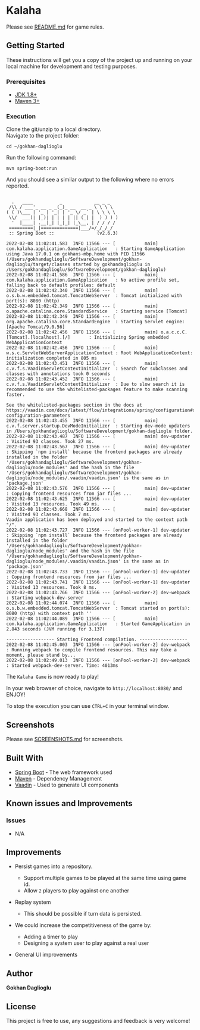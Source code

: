 # Kalaha

Please see [README.md](README.md) for game rules.

## Getting Started

These instructions will get you a copy of the project up and running on your local machine for development and testing purposes.

### Prerequisites

- [JDK 1.8+](https://docs.oracle.com/javase/8/docs/technotes/guides/install/install_overview.html) 
- [Maven 3+](https://maven.apache.org/install.html)

### Execution
Clone the git/unzip to a local directory. <br/>
Navigate to the project folder:

```
cd ~/gokhan-daglioglu
```
Run the following command:
```
mvn spring-boot:run
```
And you should see a similar output to the following where no errors reported.
```

  .   ____          _            __ _ _
 /\\ / ___'_ __ _ _(_)_ __  __ _ \ \ \ \
( ( )\___ | '_ | '_| | '_ \/ _` | \ \ \ \
 \\/  ___)| |_)| | | | | || (_| |  ) ) ) )
  '  |____| .__|_| |_|_| |_\__, | / / / /
 =========|_|==============|___/=/_/_/_/
 :: Spring Boot ::                (v2.6.3)

2022-02-08 11:02:41.583  INFO 11566 --- [           main] com.kalaha.application.GameApplication   : Starting GameApplication using Java 17.0.1 on gokhans-mbp.home with PID 11566 (/Users/gokhandaglioglu/SoftwareDevelopment/gokhan-daglioglu/target/classes started by gokhandaglioglu in /Users/gokhandaglioglu/SoftwareDevelopment/gokhan-daglioglu)
2022-02-08 11:02:41.586  INFO 11566 --- [           main] com.kalaha.application.GameApplication   : No active profile set, falling back to default profiles: default
2022-02-08 11:02:42.340  INFO 11566 --- [           main] o.s.b.w.embedded.tomcat.TomcatWebServer  : Tomcat initialized with port(s): 8080 (http)
2022-02-08 11:02:42.349  INFO 11566 --- [           main] o.apache.catalina.core.StandardService   : Starting service [Tomcat]
2022-02-08 11:02:42.349  INFO 11566 --- [           main] org.apache.catalina.core.StandardEngine  : Starting Servlet engine: [Apache Tomcat/9.0.56]
2022-02-08 11:02:42.456  INFO 11566 --- [           main] o.a.c.c.C.[Tomcat].[localhost].[/]       : Initializing Spring embedded WebApplicationContext
2022-02-08 11:02:42.456  INFO 11566 --- [           main] w.s.c.ServletWebServerApplicationContext : Root WebApplicationContext: initialization completed in 805 ms
2022-02-08 11:02:43.451  INFO 11566 --- [           main] c.v.f.s.VaadinServletContextInitializer  : Search for subclasses and classes with annotations took 0 seconds
2022-02-08 11:02:43.452  INFO 11566 --- [           main] c.v.f.s.VaadinServletContextInitializer  : Due to slow search it is recommended to use the whitelisted-packages feature to make scanning faster.

See the whitelisted-packages section in the docs at https://vaadin.com/docs/latest/flow/integrations/spring/configuration#special-configuration-parameters
2022-02-08 11:02:43.455  INFO 11566 --- [           main] c.v.f.server.startup.DevModeInitializer  : Starting dev-mode updaters in /Users/gokhandaglioglu/SoftwareDevelopment/gokhan-daglioglu folder.
2022-02-08 11:02:43.487  INFO 11566 --- [           main] dev-updater                              : Visited 93 classes. Took 27 ms.
2022-02-08 11:02:43.567  INFO 11566 --- [           main] dev-updater                              : Skipping `npm install` because the frontend packages are already installed in the folder '/Users/gokhandaglioglu/SoftwareDevelopment/gokhan-daglioglu/node_modules' and the hash in the file '/Users/gokhandaglioglu/SoftwareDevelopment/gokhan-daglioglu/node_modules/.vaadin/vaadin.json' is the same as in 'package.json'
2022-02-08 11:02:43.576  INFO 11566 --- [           main] dev-updater                              : Copying frontend resources from jar files ...
2022-02-08 11:02:43.625  INFO 11566 --- [           main] dev-updater                              : Visited 13 resources. Took 49 ms.
2022-02-08 11:02:43.668  INFO 11566 --- [           main] dev-updater                              : Visited 93 classes. Took 7 ms.
Vaadin application has been deployed and started to the context path "/".
2022-02-08 11:02:43.727  INFO 11566 --- [onPool-worker-1] dev-updater                              : Skipping `npm install` because the frontend packages are already installed in the folder '/Users/gokhandaglioglu/SoftwareDevelopment/gokhan-daglioglu/node_modules' and the hash in the file '/Users/gokhandaglioglu/SoftwareDevelopment/gokhan-daglioglu/node_modules/.vaadin/vaadin.json' is the same as in 'package.json'
2022-02-08 11:02:43.733  INFO 11566 --- [onPool-worker-1] dev-updater                              : Copying frontend resources from jar files ...
2022-02-08 11:02:43.741  INFO 11566 --- [onPool-worker-1] dev-updater                              : Visited 13 resources. Took 8 ms.
2022-02-08 11:02:43.766  INFO 11566 --- [onPool-worker-2] dev-webpack                              : Starting webpack-dev-server
2022-02-08 11:02:44.074  INFO 11566 --- [           main] o.s.b.w.embedded.tomcat.TomcatWebServer  : Tomcat started on port(s): 8080 (http) with context path ''
2022-02-08 11:02:44.089  INFO 11566 --- [           main] com.kalaha.application.GameApplication   : Started GameApplication in 2.843 seconds (JVM running for 3.137)

------------------ Starting Frontend compilation. ------------------
2022-02-08 11:02:45.003  INFO 11566 --- [onPool-worker-2] dev-webpack                              : Running webpack to compile frontend resources. This may take a moment, please stand by...
2022-02-08 11:02:49.013  INFO 11566 --- [onPool-worker-2] dev-webpack                              : Started webpack-dev-server. Time: 4013ms

```
The `Kalaha Game` is now ready to play!

In your web browser of choice, navigate to `http://localhost:8080/` and ENJOY!

To stop the execution you can use `CTRL+C` in your terminal window.

## Screenshots

Please see [SCREENSHOTS.md](SCREENSHOTS.md) for screenshots.

## Built With

* [Spring Boot](http://spring.io/projects/spring-boot) - The web framework used
* [Maven](https://maven.apache.org/) - Dependency Management
* [Vaadin](https://vaadin.com/) - Used to generate UI components

## Known issues and Improvements

### Issues

* N/A

## Improvements

* Persist games into a repository.
  * Support multiple games to be played at the same time using game id.
  * Allow `2` players to play against one another

* Replay system
  * This should be possible if turn data is persisted.
  
* We could increase the competitiveness of the game by:
  * Adding a timer to play
  * Designing a system user to play against a real user
  
* General UI improvements

## Author

**Gokhan Daglioglu**

## License

This project is free to use, any suggestions and feedback is very welcome!
